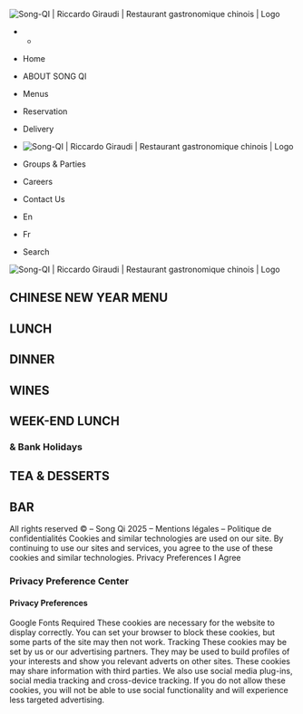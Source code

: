![Song-QI | Riccardo Giraudi | Restaurant gastronomique chinois | Logo](https://www.song-qi.mc/wp-content/uploads/2017/07/logo-2-2.png)
  *   * 

  * Home
  * ABOUT SONG QI
  * Menus
  * Reservation
  * Delivery
  * ![Song-QI | Riccardo Giraudi | Restaurant gastronomique chinois | Logo](https://www.song-qi.mc/wp-content/uploads/2017/07/logo-2-2.png)
  * Groups & Parties
  * Careers
  * Contact Us
  * En
  * Fr


  * Search


![Song-QI | Riccardo Giraudi | Restaurant gastronomique chinois | Logo](https://www.song-qi.mc/wp-content/uploads/2017/09/LOGO-400.png)
## CHINESE NEW YEAR MENU
## LUNCH
## DINNER
## WINES
## WEEK-END LUNCH
### & Bank Holidays
## TEA & DESSERTS
## BAR
All rights reserved © – Song Qi 2025 – Mentions légales – Politique de confidentialités
Cookies and similar technologies are used on our site. By continuing to use our sites and services, you agree to the use of these cookies and similar technologies. 
Privacy Preferences
I Agree
### Privacy Preference Center
#### Privacy Preferences
Google Fonts
Required
These cookies are necessary for the website to display correctly. You can set your browser to block these cookies, but some parts of the site may then not work.
Tracking
These cookies may be set by us or our advertising partners. They may be used to build profiles of your interests and show you relevant adverts on other sites. These cookies may share information with third parties. We also use social media plug-ins, social media tracking and cross-device tracking. If you do not allow these cookies, you will not be able to use social functionality and will experience less targeted advertising.
